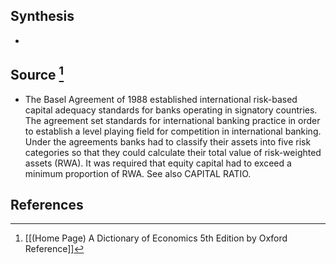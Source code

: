 ## Synthesis
- 
## Source [^1]
- The Basel Agreement of 1988 established international risk-based capital adequacy standards for banks operating in signatory countries. The agreement set standards for international banking practice in order to establish a level playing field for competition in international banking. Under the agreements banks had to classify their assets into five risk categories so that they could calculate their total value of risk-weighted assets (RWA). It was required that equity capital had to exceed a minimum proportion of RWA. See also CAPITAL RATIO.
## References

[^1]: [[(Home Page) A Dictionary of Economics 5th Edition by Oxford Reference]]